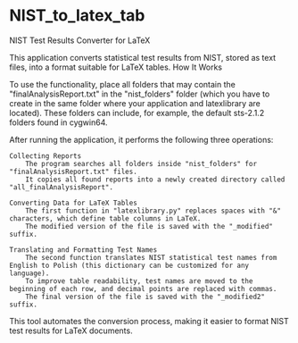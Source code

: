 # NIST_to_latex_tab

NIST Test Results Converter for LaTeX

This application converts statistical test results from NIST, stored as text files, into a format suitable for LaTeX tables.
How It Works

To use the functionality, place all folders that may contain the "finalAnalysisReport.txt" in the "nist_folders" folder (which you have to create in the same folder where your application and latexlibrary are located). These folders can include, for example, the default sts-2.1.2 folders found in cygwin64.

After running the application, it performs the following three operations:

    Collecting Reports
        The program searches all folders inside "nist_folders" for "finalAnalysisReport.txt" files.
        It copies all found reports into a newly created directory called "all_finalAnalysisReport".

    Converting Data for LaTeX Tables
        The first function in "latexlibrary.py" replaces spaces with "&" characters, which define table columns in LaTeX.
        The modified version of the file is saved with the "_modified" suffix.

    Translating and Formatting Test Names
        The second function translates NIST statistical test names from English to Polish (this dictionary can be customized for any language).
        To improve table readability, test names are moved to the beginning of each row, and decimal points are replaced with commas.
        The final version of the file is saved with the "_modified2" suffix.

This tool automates the conversion process, making it easier to format NIST test results for LaTeX documents.
